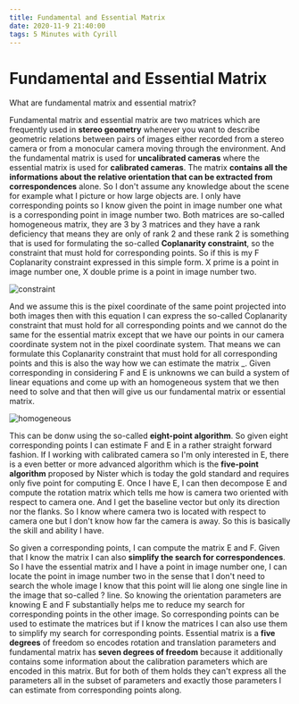 ```yaml
---
title: Fundamental and Essential Matrix
date: 2020-11-9 21:40:00
tags: 5 Minutes with Cyrill
---
```


# Fundamental and Essential Matrix

What are fundamental matrix and essential matrix?

Fundamental matrix and essential matrix are two matrices which are frequently used in **stereo geometry** whenever you want to describe geometric relations between pairs of images either recorded from a stereo camera or from a monocular camera moving through the environment. And the fundamental matrix is used for **uncalibrated cameras** where the essential matrix is used for **calibrated cameras**. The matrix **contains all the informations about the relative orientation that can be extracted from correspondences** alone. So I don't assume any knowledge about the scene for example what I picture or how large objects are. I only have corresponding points so I know given the point in image number one what is a corresponding point in image number two. Both matrices are so-called homogeneous matrix, they are 3 by 3 matrices and they have a rank deficiency that means they are only of rank 2 and these rank 2 is something that is used for formulating the so-called **Coplanarity constraint**, so the constraint that must hold for corresponding points. So if this is my F Coplanarity constraint expressed in this simple form. X prime is a point in image number one, X double prime is a point in image number two. 

![constraint](constraint.png)

And we assume this is the pixel coordinate of the same point projected into both images then with this equation I can express the so-called Coplanarity constraint that must hold for all corresponding points and we cannot do the same for the essential matrix except that we have our points in our camera coordinate system not in the pixel coordinate system. That means we can formulate this Coplanarity constraint that must hold for all corresponding points and this is also the way how we can estimate the matrix _. Given corresponding in considering F and E is unknowns we can build a system of linear equations and come up with an homogeneous system that we then need to solve and that then will give us our fundamental matrix or essential matrix.

![homogeneous](homogeneous.png)

This can be donw using the so-called **eight-point algorithm**. So given eight corresponding points I can estimate F and E in a rather straight forward fashion. If I working with calibrated camera so I'm only interested in E, there is a even better or more advanced algorithm which is the **five-point algorithm** proposed by  Nister which is today the gold standard and requires only five point for computing E. Once I have E, I can then decompose E and compute the rotation matrix which tells me how is camera two oriented with respect to camera one. And I get the baseline vector but only its direction nor the flanks. So I know where camera two is located with respect to camera one but I don't know how far the camera is away. So this is basically the skill and ability I have.

So given a corresponding points, I can  compute the matrix E and F. Given that I know the matrix I can also **simplify the search for correspondences**. So I have the essential matrix and I have a point in image number one, I can locate the point in image number two in the sense that I don't need to search the whole image I know that this point will lie along one single line in the image that so-called ? line.  So knowing the orientation parameters are knowing E and F substantially helps me to reduce my search for corresponding points in the other image. So corresponding points can be used to estimate the matrices but if I know the matrices I can also use them to simplify my search for corresponding points. Essential matrix is a **five degrees** of freedom so encodes rotation and translation parameters and fundamental matrix has **seven degrees of freedom** because it additionally contains some information about the calibration parameters which are encoded in this matrix. But for both of them holds they can't express all the parameters all in the subset of parameters and exactly those parameters I can estimate from corresponding points along.
